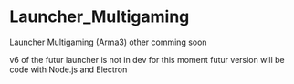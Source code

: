 # Launcher_Multigaming
Launcher Multigaming (Arma3) other comming soon


v6 of the futur launcher is not in dev for this moment
futur version will be code with Node.js and Electron
